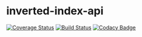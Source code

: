 # inverted-index-api
[![Coverage Status](https://coveralls.io/repos/github/Mcdavid95/inverted-index-api/badge.svg?branch=dev)](https://coveralls.io/github/Mcdavid95/inverted-index-api?branch=dev)
[![Build Status](https://travis-ci.org/Mcdavid95/inverted-index-api.svg?branch=dev)](https://travis-ci.org/Mcdavid95/inverted-index-api)
[![Codacy Badge](https://api.codacy.com/project/badge/Grade/3c04df1bcf974cb7861e49837eb5a018)](https://www.codacy.com/app/Mcdavid95/inverted-index-api?utm_source=github.com&amp;utm_medium=referral&amp;utm_content=Mcdavid95/inverted-index-api&amp;utm_campaign=Badge_Grade)

